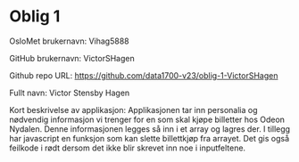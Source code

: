 Oblig 1
=======
OsloMet brukernavn: Vihag5888

GitHub brukernavn: VictorSHagen

Github repo URL: https://github.com/data1700-v23/oblig-1-VictorSHagen

Fullt navn: Victor Stensby Hagen

Kort beskrivelse av applikasjon: 
Applikasjonen tar inn personalia og nødvendig informasjon vi trenger for
en som skal kjøpe billetter hos Odeon Nydalen. Denne informasjonen legges så inn
i et array og lagres der. I tillegg har javascript en funksjon som kan slette
billettkjøp fra arrayet. Det gis også feilkode i rødt dersom det ikke blir
skrevet inn noe i inputfeltene. 
